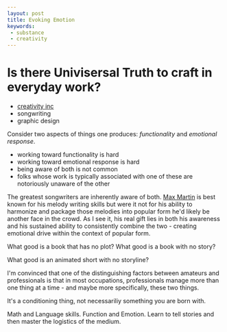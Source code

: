 ```yaml
---
layout: post
title: Evoking Emotion
keywords:
 - substance
 - creativity
---
```


# Is there Univisersal Truth to craft in everyday work?

- [creativity inc](http://www.amazon.com/Creativity-Inc-Overcoming-Unseen-Inspiration/dp/0812993012)
- songwriting
- graphic design

Consider two aspects of things one produces: _functionality_ and _emotional response_.

- working toward functionality is hard
- working toward emotional response is hard
- being aware of both is not common
- folks whose work is typically associated with one of these are notoriously unaware of the other

The greatest songwriters are inherently aware of both. [Max Martin](https://en.wikipedia.org/wiki/Max_Martin) is best known for his melody writing skills but were it not for his ability to harmonize and package those melodies into popular form he'd likely be another face in the crowd. As I see it, his real gift lies in both his awareness and his sustained ability to consistently combine the two - creating emotional drive within the context of popular form.

What good is a book that has no plot? What good is a book with no story?

What good is an animated short with no storyline?

I'm convinced that one of the distinguishing factors between amateurs and professionals is that in most occupations, professionals manage more than one thing at a time - and maybe more specifically, these two things.

It's a conditioning thing, not necessariliy something you are born with.

Math and Language skills. Function and Emotion. Learn to tell stories and then master the logistics of the medium.